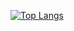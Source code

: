 [![Top Langs](https://github-readme-stats.vercel.app/api/top-langs/?username=maxgotech&exclude_repo=DocumentReportBuilder&theme=dracula)](https://github.com/maxgotech/github-readme-stats)
